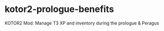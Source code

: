 # kotor2-prologue-benefits
KOTOR2 Mod: Manage T3 XP and inventory during the prologue &amp; Peragus
